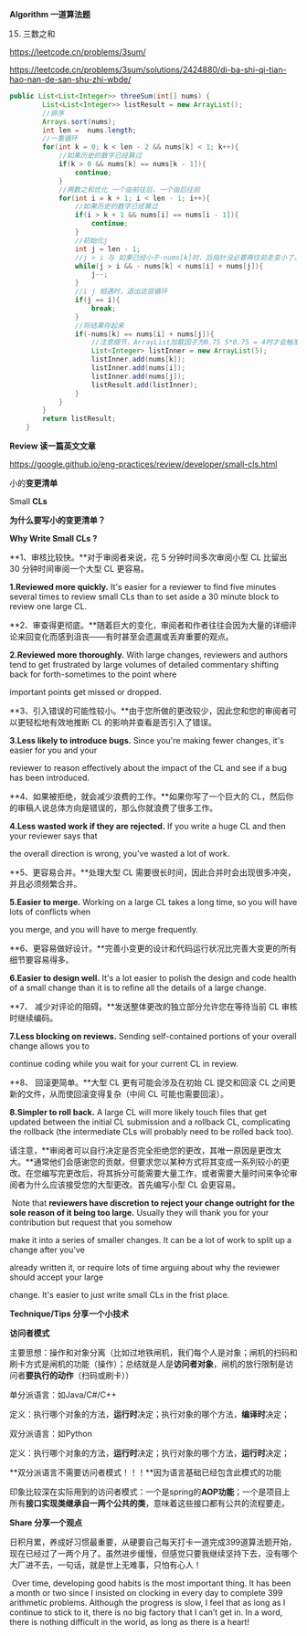 **Algorithm 一道算法题**



15. 三数之和

https://leetcode.cn/problems/3sum/

https://leetcode.cn/problems/3sum/solutions/2424880/di-ba-shi-qi-tian-hao-nan-de-san-shu-zhi-wbde/

```java
public List<List<Integer>> threeSum(int[] nums) {
        List<List<Integer>> listResult = new ArrayList();
        //排序
        Arrays.sort(nums);
        int len =  nums.length;
        //一重循环
        for(int k = 0; k < len - 2 && nums[k] < 1; k++){
            //如果历史的数字已经算过
            if(k > 0 && nums[k] == nums[k - 1]){
                continue;
            }
            //两数之和优化 一个由前往后，一个由后往前
            for(int i = k + 1; i < len - 1; i++){
                //如果历史的数字已经算过
                if(i > k + 1 && nums[i] == nums[i - 1]){
                    continue;
                }
                //初始化j
                int j = len - 1;
                //j > i 与 如果已经小于-nums[k]时，后指针没必要再往前走变小了。
                while(j > i && - nums[k] < nums[i] + nums[j]){
                    j--;
                }
                //i j 相遇时，退出这层循环
                if(j == i){
                    break;
                }
                //将结果存起来
                if(-nums[k] == nums[i] + nums[j]){
                    //注意细节，ArrayList加载因子为0.75 5*0.75 = 4时才会触发扩容，没必要默认的16容量
                    List<Integer> listInner = new ArrayList(5);
                    listInner.add(nums[k]);
                    listInner.add(nums[i]);
                    listInner.add(nums[j]);
                    listResult.add(listInner);
                }
            }
        }
        return listResult;
    }
```



**Review 读一篇英文文章**



https://google.github.io/eng-practices/review/developer/small-cls.html

小的**变更清单**

Small **CLs**



**为什么要写小的变更清单？**

**Why Write Small CLs ?**

**1、审核比较快。**对于审阅者来说，花 5 分钟时间多次审阅小型 CL 比留出 30 分钟时间审阅一个大型 CL 更容易。

**1.Reviewed more quickly.** It's easier for a reviewer to find five minutes several times to review small CLs than to set aside a 30 minute block to review one large CL.

**2、审查得更彻底。**随着巨大的变化，审阅者和作者往往会因为大量的详细评论来回变化而感到沮丧——有时甚至会遗漏或丢弃重要的观点。

**2.Reviewed more thoroughly.** With large changes, reviewers and authors tend to get frustrated by large volumes of detailed commentary shifting back for forth-sometimes to the point where 

important points get missed or dropped.

**3、引入错误的可能性较小。**由于您所做的更改较少，因此您和您的审阅者可以更轻松地有效地推断 CL 的影响并查看是否引入了错误。

**3.Less likely to introduce bugs.** Since you're making fewer changes, it's easier for you and your

reviewer to reason effectively about the impact of the CL and see if  a bug has been introduced.

**4、如果被拒绝，就会减少浪费的工作。**如果你写了一个巨大的 CL，然后你的审稿人说总体方向是错误的，那么你就浪费了很多工作。 

**4.Less wasted work if they are rejected.** If you write a huge CL and then your reviewer says that

the overall direction is wrong, you've wasted a lot of work.

**5、更容易合并。**处理大型 CL 需要很长时间，因此合并时会出现很多冲突，并且必须频繁合并。 

**5.Easier to merge.** Working on a large CL takes a long time, so you will have lots of conflicts when

you merge, and you will have to merge frequently.

**6、更容易做好设计。**完善小变更的设计和代码运行状况比完善大变更的所有细节要容易得多。

**6.Easier to design well.** It's a lot easier to polish the design and code health of a small change than it is to refine all the details of a large change.

**7、 减少对评论的阻碍。**发送整体更改的独立部分允许您在等待当前 CL 审核时继续编码。

**7.Less blocking on reviews.** Sending self-contained portions of  your overall change allows you to 

continue coding while you wait for your current CL in review.

**8、 回滚更简单。**大型 CL 更有可能会涉及在初始 CL 提交和回滚 CL 之间更新的文件，从而使回滚变得复杂（中间 CL 可能也需要回滚）。

**8.Simpler to roll back.** A large CL will more likely touch files that get updated between the initial CL submission and a rollback CL, complicating the rollback (the intermediate CLs will probably need to be rolled back too).

​		请注意，**审阅者可以自行决定是否完全拒绝您的更改，其唯一原因是更改太大。**通常他们会感谢您的贡献，但要求您以某种方式将其变成一系列较小的更改。在您编写完更改后，将其拆分可能需要大量工作，或者需要大量时间来争论审阅者为什么应该接受您的大型更改。首先编写小型 CL 会更容易。

​		Note that **reviewers have discretion to reject your change outright for the sole reason of it being too large.** Usually they will thank you for your contribution but request that you somehow

make it into a series of smaller changes. It can be a lot of work to split up a change after you've

already written it, or require lots of time arguing about why the reviewer should accept your large

change. It's easier to just write small CLs in the frist place.



**Technique/Tips 分享一个小技术**



**访问者模式**

主要思想：操作和对象分离（比如过地铁闸机，我们每个人是对象；闸机的扫码和刷卡方式是闸机的功能（操作）；总结就是人是**访问者对象**，闸机的放行限制是访问者**要执行的动作**（扫码或刷卡））

单分派语言：如Java/C#/C++

定义：执行哪个对象的方法，**运行时**决定；执行对象的哪个方法，**编译时**决定；

双分派语言：如Python

定义：执行哪个对象的方法，**运行时**决定；执行对象的哪个方法，**运行时**决定；

**双分派语言不需要访问者模式！！！**因为语言基础已经包含此模式的功能

印象比较深在实际用到的访问者模式：一个是spring的**AOP功能**；一个是项目上所有**接口实现类继承自一两个公共的类**，意味着这些接口都有公共的流程要走。



**Share 分享一个观点**



​		日积月累，养成好习惯最重要，从硬要自己每天打卡一道完成399道算法题开始，现在已经过了一两个月了。虽然进步缓慢，但感觉只要我继续坚持下去，没有哪个大厂进不去，一句话，就是世上无难事，只怕有心人！

​		Over time, developing good habits is the most important thing. It has been a month or two since I insisted on clocking in every day to complete 399 arithmetic problems. Although the progress is slow, I feel that as long as I continue to stick to it, there is no big factory that I can’t get in. In a word, there is nothing difficult in the world, as long as there is a heart!